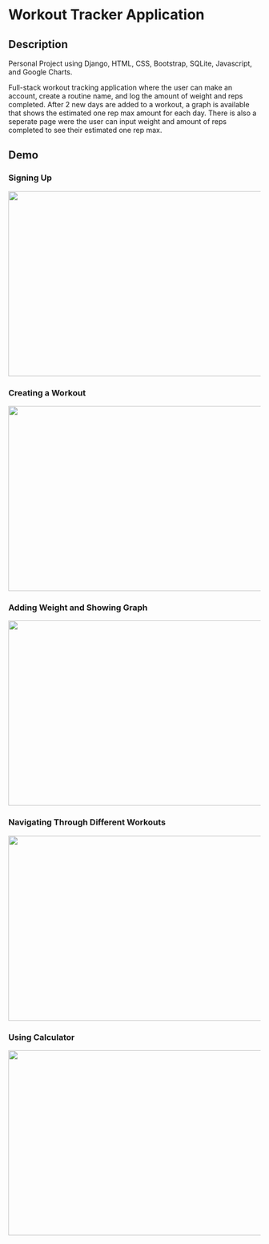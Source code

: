 # Workout Tracker Application

## Description
Personal Project using Django, HTML, CSS, Bootstrap, SQLite, Javascript, and Google Charts.

Full-stack workout tracking application where the user can make an account, create a routine name, and log the amount of weight and reps completed. After 2 new days are added to a workout, a graph is available that shows the estimated one rep max amount for each day. There is also a seperate page were the user can input weight and amount of reps completed to see their estimated one rep max.


## Demo

### Signing Up
<img src="https://github.com/bsule/Workout-Tracker/assets/84888206/6edbdd40-e27f-4117-a192-a4cc17d6e36e" width="650" height="370" >

### Creating a Workout
<img src="https://github.com/bsule/Workout-Tracker/assets/84888206/777d84b9-c941-464e-b73a-cfbe772a8025" width="650" height="370" >

### Adding Weight and Showing Graph
<img src="https://github.com/bsule/Workout-Tracker/assets/84888206/51519d81-3c6a-4cae-9d9d-60119568d9e6" width="650" height="370" >

### Navigating Through Different Workouts
<img src="https://github.com/bsule/Workout-Tracker/assets/84888206/cdfdbcab-2a1b-4dba-849d-49df91620030" width="650" height="370" >

### Using Calculator
<img src="https://github.com/bsule/Workout-Tracker/assets/84888206/3d28ad1a-8ca6-46c7-9a2d-646a9a14a63c" width="650" height="370" >

